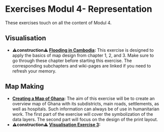 # Exercises Modul 4- Representation

These exercises touch on all the content of Modul 4.

## Visualisation
* __⚠️construction⚠️ [Flooding in Cambodia](/content/Modul_4/en_qgis_map_design_I_ex1.md):__ This exercise is designed to apply the basics of map design from chapter 1, 2, and 3. Make sure to go through these chapter before starting this exercise. The corresponding subchapters and wiki-pages are linked if you need to refresh your memory.

## Map Making

* __[Creating a Map of Ghana](/content/Modul_4/en_qgis_map_design_I_ex2.md):__ The aim of this exercise will be to create an overview map of Ghana with its subdistricts, main roads, settlements, as well as hospitals. Such information can always be of use in humanitarian work. The first part of the exercise will cover the symbolization of the data layers. The second part will focus on the design of the print layout.
* __⚠️construction⚠️ [Visualisation Exercise 3](/content/Modul_4/en_qgis_map_design_I_ex3.md):__


